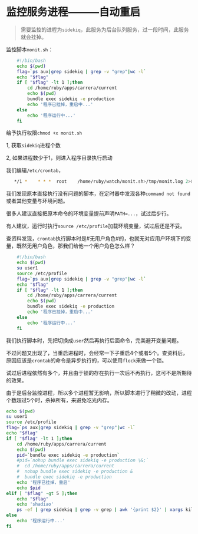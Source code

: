 # 监控服务进程———自动重启

> 需要监控的进程为`sidekiq`，此服务为后台队列服务，过一段时间，此服务就会挂掉。

监控脚本`monit.sh`：

```bash
    #!/bin/bash
	echo $(pwd)
	flag=`ps aux|grep sidekiq | grep -v "grep"|wc -l`
	echo "$flag"
	if [ "$flag" -lt 1 ];then
	    cd /home/ruby/apps/carrera/current
	    echo $(pwd)
	    bundle exec sidekiq -e production
	    echo '程序已挂掉，重启中...'
	else
	    echo '程序运行中...'
	fi
```

给予执行权限`chmod +x monit.sh`

1, 获取`sidekiq`进程个数

2, 如果进程数少于1，则进入程序目录执行启动

我们编辑`/etc/crontab`，

```bash
   */1 *    * * *  root    /home/ruby/watch/monit.sh>/tmp/monit.log 2>&1 & # 每分钟执行一次，crontab执行日志就是/tmp/monit.log
```

我们发现原本直接执行没有问题的脚本，在定时器中发现各种`command not found`或者其他变量与环境问题。

很多人建议直接把原本命令的环境变量提前声明`PATH=...`，试过后步行。

有人建议，运行时执行`source /etc/profile`加载环境变量，试过后还是不妥。

查资料发现，`crontab`执行脚本时是#无用户角色#的，也就无对应用户环境下的变量，既然无用户角色，那我们给他一个用户角色怎么样？

```bash
    #!/bin/bash
	echo $(pwd)
	su user1
	source /etc/profile
	flag=`ps aux|grep sidekiq | grep -v "grep"|wc -l`
	echo "$flag"
	if [ "$flag" -lt 1 ];then
	    cd /home/ruby/apps/carrera/current
	    echo $(pwd)
	    bundle exec sidekiq -e production
	    echo '程序已挂掉，重启中...'
	else
	    echo '程序运行中...'
	fi
```

我们执行脚本时，先把切换成`user`然后再执行后面命令，完美避开变量问题。

不过问题又出现了，当重启进程时，会经常一下子重启4个或者5个。查资料后，原因应该是`crontab`的命令是异步执行的，可以使用`flock`来做一个锁。

试过后进程依然有多个，并且由于锁的存在执行一次后不再执行，这可不是所期待的效果。

由于是后台监控进程，所以多个进程暂无影响，所以脚本进行了稍微的改动，进程个数超过5个时，杀掉所有，来避免吃光内存。

```bash
echo $(pwd)
su user1
source /etc/profile
flag=`ps aux|grep sidekiq | grep -v "grep"|wc -l`
echo "$flag"
if [ "$flag" -lt 1 ];then
    cd /home/ruby/apps/carrera/current
    echo $(pwd)
    pid=`bundle exec sidekiq -e production`
    #pid=`nohup bundle exec sidekiq -e production \&;`
    #  cd /home/ruby/apps/carrera/current
    #  nohup bundle exec sidekiq -e production &
    #  bundle exec sidekiq -e production
    echo '程序已挂掉，重启'
    echo $pid
elif [ "$flag" -gt 5 ];then
    echo "$flag"
    echo 'shadiao'
    ps -ef | grep sidekiq | grep -v grep | awk '{print $2}' | xargs kill -9
else
    echo '程序运行中...'
fi
```